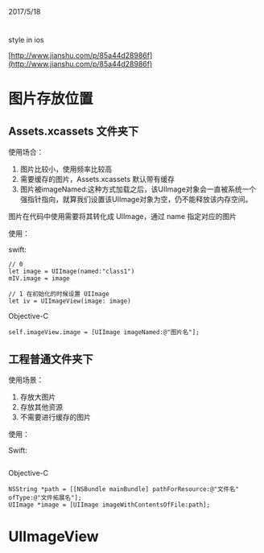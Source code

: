 
2017/5/18

# 

style in ios


[http://www.jianshu.com/p/85a44d28986f](http://www.jianshu.com/p/85a44d28986f)


# 图片存放位置

## Assets.xcassets 文件夹下

使用场合：

1. 图片比较小，使用频率比较高
2. 需要缓存的图片，Assets.xcassets 默认带有缓存
3. 图片被imageNamed:这种方式加载之后，该UIImage对象会一直被系统一个强指针指向，就算我们设置该UIImage对象为空，仍不能释放该内存空间。

图片在代码中使用需要将其转化成 UIImage，通过 name 指定对应的图片

使用：

swift:

```
// 0
let image = UIImage(named:"class1")
mIV.image = image

// 1 在初始化的时候设置 UIImage
let iv = UIImageView(image: image)
```

Objective-C

```
self.imageView.image = [UIImage imageNamed:@"图片名"];
```


## 工程普通文件夹下

使用场景：

1. 存放大图片
2. 存放其他资源
3. 不需要进行缓存的图片


使用：

Swift:

```

```

Objective-C

```
NSString *path = [[NSBundle mainBundle] pathForResource:@"文件名" ofType:@"文件拓展名"];
UIImage *image = [UIImage imageWithContentsOfFile:path];
```


# UIImageView

